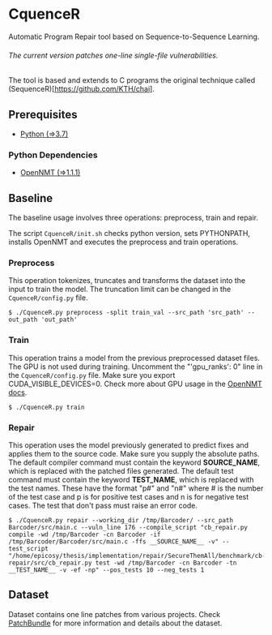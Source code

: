 # CquenceR
Automatic Program Repair tool based on Sequence-to-Sequence Learning.

###### The current version patches one-line single-file vulnerabilities.

The tool is based and extends to C programs the original technique called (SequenceR)[https://github.com/KTH/chai].

## Prerequisites

* [Python (=>3.7)](https://www.python.org/)

### Python Dependencies
* [OpenNMT (=>1.1.1)](https://github.com/OpenNMT/OpenNMT-py)


## Baseline

The baseline usage involves three operations: preprocess, train and repair.

The script ```CquenceR/init.sh``` checks python version, sets PYTHONPATH, installs OpenNMT and executes the preprocess and train operations.

### Preprocess
This operation tokenizes, truncates and transforms the dataset into the input to train the model.
The truncation limit can be changed in the ```CquenceR/config.py``` file.

``` console
$ ./CquenceR.py preprocess -split train_val --src_path 'src_path' --out_path 'out_path'
```

### Train
This operation trains a model from the previous preprocessed dataset files. 
The GPU is not used during training. Uncomment the "'gpu_ranks': 0" line in the ```CquenceR/config.py``` file. 
Make sure you export CUDA_VISIBLE_DEVICES=0.
Check more about GPU usage in the [OpenNMT docs](https://opennmt.net/OpenNMT-py/).

``` console
$ ./CquenceR.py train
```

### Repair
This operation uses the model previously generated to predict fixes and applies them to the source code.
Make sure you supply the absolute paths.
The default compiler command must contain the keyword __SOURCE_NAME__, which is replaced with the patched files generated.
The default test command must contain the keyword __TEST_NAME__, which is replaced with the test names. These have the format "p#" and "n#" where # is the number of the test case and p is for positive test cases and n is for negative test cases.
The test that don't pass must raise an error code.

``` console
$ ./CquenceR.py repair --working_dir /tmp/Barcoder/ --src_path Barcoder/src/main.c --vuln_line 176 --compile_script "cb_repair.py compile -wd /tmp/Barcoder -cn Barcoder -if /tmp/Barcoder/Barcoder/src/main.c -ffs __SOURCE_NAME__ -v" --test_script "/home/epicosy/thesis/implementation/repair/SecureThemAll/benchmark/cb-repair/src/cb_repair.py test -wd /tmp/Barcoder -cn Barcoder -tn __TEST_NAME__ -v -ef -np" --pos_tests 10 --neg_tests 1
```

## Dataset

Dataset contains one line patches from various projects. Check [PatchBundle](https://github.com/epicosy/PatchBundle) for more information and details about the dataset.